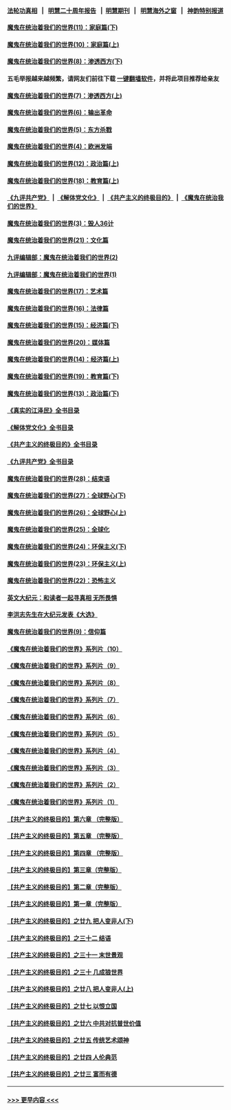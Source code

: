 #### [法轮功真相](https://github.com/gfw-breaker/truth/blob/master/README.md?t=0) &nbsp;&nbsp;|&nbsp;&nbsp; [明慧二十周年报告](https://github.com/gfw-breaker/mh-reports/blob/master/README.md?t=0) &nbsp;&nbsp;|&nbsp;&nbsp;[明慧期刊](https://github.com/gfw-breaker/mh-qikan) &nbsp;&nbsp;|&nbsp;&nbsp; [明慧海外之窗](https://github.com/gfw-breaker/mh-news/blob/master/README.md?t=0) &nbsp;&nbsp;|&nbsp;&nbsp; [神韵特别报道](https://github.com/gfw-breaker/mh-news/blob/master/shenyun.md?t=0)
#### [魔鬼在统治着我们的世界(11)：家庭篇(下)](../pages/nsc422/n10440961.md?t=11250001) 
#### [魔鬼在统治着我们的世界(10)：家庭篇(上)](../pages/nsc422/n10435448.md?t=11250001) 
#### [魔鬼在统治着我们的世界(8)：渗透西方(下)](../pages/nsc422/n10429603.md?t=11250001) 
#### 五毛举报越来越频繁，请网友们前往下载 [一键翻墙软件](https://github.com/gfw-breaker/ssr-accounts)，并将此项目推荐给亲友
#### [魔鬼在统治着我们的世界(7)：渗透西方(上)](../pages/nsc422/n10426013.md?t=11250001) 
#### [魔鬼在统治着我们的世界(6)：输出革命](../pages/nsc422/n10421536.md?t=11250001) 
#### [魔鬼在统治着我们的世界(5)：东方杀戮](../pages/nsc422/n10417707.md?t=11250001) 
#### [魔鬼在统治着我们的世界(4)：欧洲发端](../pages/nsc422/n10414890.md?t=11250001) 
#### [魔鬼在统治着我们的世界(12)：政治篇(上)](../pages/nsc422/n10444576.md?t=11250001) 
#### [魔鬼在统治着我们的世界(18)：教育篇(上)](../pages/nsc422/n10526970.md?t=11250001) 
#### [《九评共产党》](https://github.com/begood0513/9ping.md/blob/master/README.md) &nbsp;|&nbsp; [《解体党文化》](../../../../jtdwh.md/blob/master/README.md)  &nbsp;|&nbsp; [《共产主义的终极目的》](../../../../gczydzjmd.md/blob/master/README.md) &nbsp;|&nbsp; [《魔鬼在统治我们的世界》](../../../../mgztzwmdsj.md/blob/master/README.md) 
#### [魔鬼在统治着我们的世界(3)：毁人36计](../pages/nsc422/n10411583.md?t=11250001) 
#### [魔鬼在统治着我们的世界(21)：文化篇](../pages/nsc422/n10597706.md?t=11250001) 
#### [九评编辑部：魔鬼在统治着我们的世界(2)](../pages/nsc422/n10410036.md?t=11250001) 
#### [九评编辑部：魔鬼在统治着我们的世界(1)](../pages/nsc422/n10406825.md?t=11250001) 
#### [魔鬼在统治着我们的世界(17)：艺术篇](../pages/nsc422/n10499093.md?t=11250001) 
#### [魔鬼在统治着我们的世界(16)：法律篇](../pages/nsc422/n10485969.md?t=11250001) 
#### [魔鬼在统治着我们的世界(15)：经济篇(下)](../pages/nsc422/n10469975.md?t=11250001) 
#### [魔鬼在统治着我们的世界(20)：媒体篇](../pages/nsc422/n10586579.md?t=11250001) 
#### [魔鬼在统治着我们的世界(14)：经济篇(上)](../pages/nsc422/n10457370.md?t=11250001) 
#### [魔鬼在统治着我们的世界(19)：教育篇(下)](../pages/nsc422/n10564808.md?t=11250001) 
#### [魔鬼在统治着我们的世界(13)：政治篇(下)](../pages/nsc422/n10448270.md?t=11250001) 
#### [《真实的江泽民》全书目录](../pages/nsc422/n13721399.md?t=11250001) 
#### [《解体党文化》全书目录](../pages/nsc422/n13721157.md?t=11250001) 
#### [《共产主义的终极目的》全书目录](../pages/nsc422/n13721048.md?t=11250001) 
#### [《九评共产党》全书目录](../pages/nsc422/n13708085.md?t=11250001) 
#### [魔鬼在统治着我们的世界(28)：结束语](../pages/nsc422/n10936246.md?t=11250001) 
#### [魔鬼在统治着我们的世界(27)：全球野心(下)](../pages/nsc422/n10928319.md?t=11250001) 
#### [魔鬼在统治着我们的世界(26)：全球野心(上)](../pages/nsc422/n10900318.md?t=11250001) 
#### [魔鬼在统治着我们的世界(25)：全球化](../pages/nsc422/n10788205.md?t=11250001) 
#### [魔鬼在统治着我们的世界(24)：环保主义(下)](../pages/nsc422/n10695307.md?t=11250001) 
#### [魔鬼在统治着我们的世界(23)：环保主义(上)](../pages/nsc422/n10688613.md?t=11250001) 
#### [魔鬼在统治着我们的世界(22)：恐怖主义](../pages/nsc422/n10614727.md?t=11250001) 
#### [英文大纪元：和读者一起寻真相 无所畏惧](../pages/nsc422/n12542027.md?t=11250001) 
#### [李洪志先生在大纪元发表《大选》](../pages/nsc422/n12534746.md?t=11250001) 
#### [魔鬼在统治着我们的世界(9)：信仰篇](../pages/nsc422/n10432159.md?t=11250001) 
#### [《魔鬼在统治着我们的世界》系列片（10）](../pages/nsc422/n12292670.md?t=11250001) 
#### [《魔鬼在统治着我们的世界》系列片（9）](../pages/nsc422/n12290859.md?t=11250001) 
#### [《魔鬼在统治着我们的世界》系列片（8）](../pages/nsc422/n12287445.md?t=11250001) 
#### [《魔鬼在统治着我们的世界》系列片（7）](../pages/nsc422/n12283425.md?t=11250001) 
#### [《魔鬼在统治着我们的世界》系列片（6）](../pages/nsc422/n12282314.md?t=11250001) 
#### [《魔鬼在统治着我们的世界》系列片（5）](../pages/nsc422/n12281419.md?t=11250001) 
#### [《魔鬼在统治着我们的世界》系列片（4）](../pages/nsc422/n12274024.md?t=11250001) 
#### [《魔鬼在统治着我们的世界》系列片（3）](../pages/nsc422/n12271322.md?t=11250001) 
#### [《魔鬼在统治着我们的世界》系列片（2）](../pages/nsc422/n12269049.md?t=11250001) 
#### [《魔鬼在统治着我们的世界》系列片（1）](../pages/nsc422/n12267575.md?t=11250001) 
#### [【共产主义的终极目的】第六章 （完整版）](../pages/nsc422/n11428913.md?t=11250001) 
#### [【共产主义的终极目的】第五章 （完整版）](../pages/nsc422/n11428912.md?t=11250001) 
#### [【共产主义的终极目的】第四章 （完整版）](../pages/nsc422/n11428907.md?t=11250001) 
#### [【共产主义的终极目的】第三章（完整版）](../pages/nsc422/n11428848.md?t=11250001) 
#### [【共产主义的终极目的】第二章（完整版）](../pages/nsc422/n11428831.md?t=11250001) 
#### [【共产主义的终极目的】第一章（完整版）](../pages/nsc422/n11417651.md?t=11250001) 
#### [【共产主义的终极目的】之廿九 把人变非人(下)](../pages/nsc422/n11344140.md?t=11250001) 
#### [【共产主义的终极目的】之三十二 结语](../pages/nsc422/n11360535.md?t=11250001) 
#### [【共产主义的终极目的】之三十一 末世景观](../pages/nsc422/n11351129.md?t=11250001) 
#### [【共产主义的终极目的】之三十 几成狼世界](../pages/nsc422/n11348280.md?t=11250001) 
#### [【共产主义的终极目的】之廿八 把人变非人(上)](../pages/nsc422/n11340492.md?t=11250001) 
#### [【共产主义的终极目的】之廿七 以恨立国](../pages/nsc422/n11336944.md?t=11250001) 
#### [【共产主义的终极目的】之廿六 中共对抗普世价值](../pages/nsc422/n11324785.md?t=11250001) 
#### [【共产主义的终极目的】之廿五 传统艺术颂神](../pages/nsc422/n11296396.md?t=11250001) 
#### [【共产主义的终极目的】之廿四 人伦典范](../pages/nsc422/n11296397.md?t=11250001) 
#### [【共产主义的终极目的】之廿三 富而有德](../pages/nsc422/n11283598.md?t=11250001) 

----
#### [ >>> 更早内容 <<< ](../indexes/nsc422-earlier.md)
